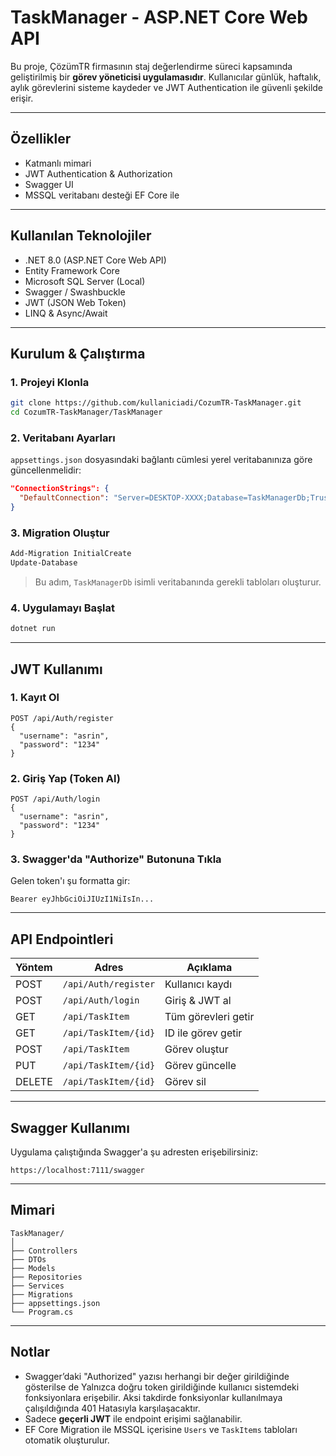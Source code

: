 # TaskManager - ASP.NET Core Web API

Bu proje, ÇözümTR firmasının staj değerlendirme süreci kapsamında geliştirilmiş bir **görev yöneticisi uygulamasıdır**. Kullanıcılar günlük, haftalık, aylık görevlerini sisteme kaydeder ve JWT Authentication ile güvenli şekilde erişir.

---

## Özellikler

- Katmanlı mimari 
- JWT Authentication & Authorization
- Swagger UI  
- MSSQL veritabanı desteği EF Core ile 

---

## Kullanılan Teknolojiler

- .NET 8.0 (ASP.NET Core Web API)
- Entity Framework Core
- Microsoft SQL Server (Local)
- Swagger / Swashbuckle
- JWT (JSON Web Token)
- LINQ & Async/Await

---

## Kurulum & Çalıştırma

### 1. Projeyi Klonla

```bash
git clone https://github.com/kullaniciadi/CozumTR-TaskManager.git
cd CozumTR-TaskManager/TaskManager
```

### 2. Veritabanı Ayarları

`appsettings.json` dosyasındaki bağlantı cümlesi yerel veritabanınıza göre güncellenmelidir:

```json
"ConnectionStrings": {
  "DefaultConnection": "Server=DESKTOP-XXXX;Database=TaskManagerDb;Trusted_Connection=True;Encrypt=false;TrustServerCertificate=true"
}
```

### 3. Migration Oluştur

```powershell
Add-Migration InitialCreate
Update-Database
```

> Bu adım, `TaskManagerDb` isimli veritabanında gerekli tabloları oluşturur.

### 4. Uygulamayı Başlat

```bash
dotnet run
```

---

## JWT Kullanımı

### 1. Kayıt Ol

```http
POST /api/Auth/register
{
  "username": "asrin",
  "password": "1234"
}
```

### 2. Giriş Yap (Token Al)

```http
POST /api/Auth/login
{
  "username": "asrin",
  "password": "1234"
}
```

### 3. Swagger'da "Authorize" Butonuna Tıkla

Gelen token'ı şu formatta gir:

```
Bearer eyJhbGciOiJIUzI1NiIsIn...
```

---

## API Endpointleri

| Yöntem | Adres | Açıklama |
|--------|-------|----------|
| POST   | `/api/Auth/register` | Kullanıcı kaydı |
| POST   | `/api/Auth/login`    | Giriş & JWT al |
| GET    | `/api/TaskItem`      | Tüm görevleri getir |
| GET    | `/api/TaskItem/{id}` | ID ile görev getir |
| POST   | `/api/TaskItem`      | Görev oluştur |
| PUT    | `/api/TaskItem/{id}` | Görev güncelle |
| DELETE | `/api/TaskItem/{id}` | Görev sil |

---

## Swagger Kullanımı

Uygulama çalıştığında Swagger'a şu adresten erişebilirsiniz:

```
https://localhost:7111/swagger
```

---

## Mimari

```
TaskManager/
│
├── Controllers
├── DTOs
├── Models
├── Repositories
├── Services
├── Migrations
├── appsettings.json
└── Program.cs
```

---

## Notlar

- Swagger’daki "Authorized" yazısı herhangi bir değer girildiğinde gösterilse de Yalnızca doğru token 
  girildiğinde kullanıcı sistemdeki fonksiyonlara erişebilir. Aksi takdirde fonksiyonlar kullanılmaya çalışıldığında 401 Hatasıyla karşılaşacaktır.
- Sadece **geçerli JWT** ile endpoint erişimi sağlanabilir.
- EF Core Migration ile MSSQL içerisine `Users` ve `TaskItems` tabloları otomatik oluşturulur.